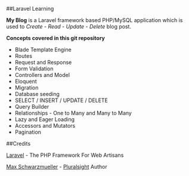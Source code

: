 ##Laravel Learning

**My Blog** is a Laravel framework based PHP/MySQL application which is used to *Create - Read - Update - Delete* blog post.

**Concepts covered in this git repository**

* Blade Template Engine
* Routes
* Request and Response
* Form Validation
* Controllers and Model
* Eloquent
* Migration
* Database seeding
* SELECT / INSERT / UPDATE / DELETE 
* Query Builder
* Relationships - One to Many and Many to Many
* Lazy and Eager Loading
* Accessors and Mutators
* Pagination

##Credits

[Laravel](https://laravel.com/) - The PHP Framework For Web Artisans

[Max Schwarzmueller](https://app.pluralsight.com/profile/author/max-schwarzmueller) - [Pluralsight](https://www.pluralsight.com/) Author